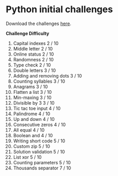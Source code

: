 # Python initial challenges


 Download the challenges [here](https://pythonprinciples.com/challenges/).


**Challenge 	                    Difficulty** 	        
1. Capital indexes	                2 / 10	            
2. Middle letter	                2 / 10	            
3. Online status	                2 / 10	            
4. Randomness	                    2 / 10	            
5. Type check	                    2 / 10	            
6. Double letters	                3 / 10	 
7. Adding and removing dots	        3 / 10	 
8. Counting syllables	            3 / 10	 
9. Anagrams	                        3 / 10	 
10. Flatten a list	                3 / 10	 
11. Min-maxing	                    3 / 10	 
12. Divisible by 3	                3 / 10	 
13. Tic tac toe input	            4 / 10	 
14. Palindrome	                    4 / 10	 
15. Up and down	                    4 / 10	 
16. Consecutive zeros	            4 / 10	 
17. All equal	                    4 / 10	 
18. Boolean and	                    4 / 10	 
19. Writing short code	            5 / 10
20. Custom zip	                    5 / 10	 
21. Solution validation	            5 / 10	 
22. List xor	                    5 / 10	 
23. Counting parameters	            5 / 10	 
24. Thousands separator	            7 / 10
